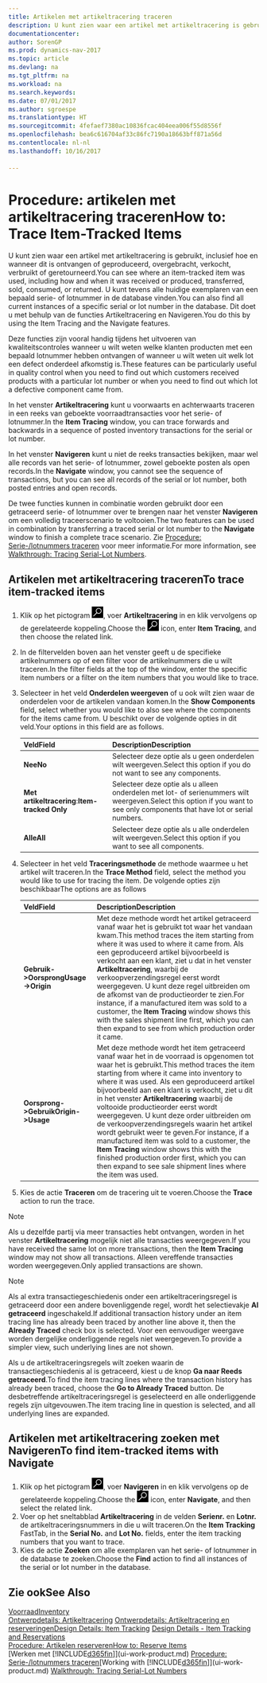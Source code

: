 ```yaml
---
title: Artikelen met artikeltracering traceren
description: U kunt zien waar een artikel met artikeltracering is gebruikt, inclusief hoe en wanneer dit is ontvangen of geproduceerd, overgebracht, verkocht, verbruikt of geretourneerd. U kunt tevens alle huidige exemplaren van een bepaald serie- of lotnummer in de database vinden. Dit doet u met behulp van de functies Artikeltracering en Navigeren.
documentationcenter: 
author: SorenGP
ms.prod: dynamics-nav-2017
ms.topic: article
ms.devlang: na
ms.tgt_pltfrm: na
ms.workload: na
ms.search.keywords: 
ms.date: 07/01/2017
ms.author: sgroespe
ms.translationtype: HT
ms.sourcegitcommit: 4fefaef7380ac10836fcac404eea006f55d8556f
ms.openlocfilehash: bea6c616704af33c86fc7190a18663bff871a56d
ms.contentlocale: nl-nl
ms.lasthandoff: 10/16/2017

---
```

# <a name="how-to-trace-item-tracked-items"></a><span data-ttu-id="d8e47-105">Procedure: artikelen met artikeltracering traceren</span><span class="sxs-lookup"><span data-stu-id="d8e47-105">How to: Trace Item-Tracked Items</span></span>
<span data-ttu-id="d8e47-106">U kunt zien waar een artikel met artikeltracering is gebruikt, inclusief hoe en wanneer dit is ontvangen of geproduceerd, overgebracht, verkocht, verbruikt of geretourneerd.</span><span class="sxs-lookup"><span data-stu-id="d8e47-106">You can see where an item-tracked item was used, including how and when it was received or produced, transferred, sold, consumed, or returned.</span></span> <span data-ttu-id="d8e47-107">U kunt tevens alle huidige exemplaren van een bepaald serie- of lotnummer in de database vinden.</span><span class="sxs-lookup"><span data-stu-id="d8e47-107">You can also find all current instances of a specific serial or lot number in the database.</span></span> <span data-ttu-id="d8e47-108">Dit doet u met behulp van de functies Artikeltracering en Navigeren.</span><span class="sxs-lookup"><span data-stu-id="d8e47-108">You do this by using the Item Tracing and the Navigate features.</span></span>  

 <span data-ttu-id="d8e47-109">Deze functies zijn vooral handig tijdens het uitvoeren van kwaliteitscontroles wanneer u wilt weten welke klanten producten met een bepaald lotnummer hebben ontvangen of wanneer u wilt weten uit welk lot een defect onderdeel afkomstig is.</span><span class="sxs-lookup"><span data-stu-id="d8e47-109">These features can be particularly useful in quality control when you need to find out which customers received products with a particular lot number or when you need to find out which lot a defective component came from.</span></span>  

 <span data-ttu-id="d8e47-110">In het venster **Artikeltracering** kunt u voorwaarts en achterwaarts traceren in een reeks van geboekte voorraadtransacties voor het serie- of lotnummer.</span><span class="sxs-lookup"><span data-stu-id="d8e47-110">In the **Item Tracing** window, you can trace forwards and backwards in a sequence of posted inventory transactions for the serial or lot number.</span></span>  

 <span data-ttu-id="d8e47-111">In het venster **Navigeren** kunt u niet de reeks transacties bekijken, maar wel alle records van het serie- of lotnummer, zowel geboekte posten als open records.</span><span class="sxs-lookup"><span data-stu-id="d8e47-111">In the **Navigate** window, you cannot see the sequence of transactions, but you can see all records of the serial or lot number, both posted entries and open records.</span></span>  

 <span data-ttu-id="d8e47-112">De twee functies kunnen in combinatie worden gebruikt door een getraceerd serie- of lotnummer over te brengen naar het venster **Navigeren** om een volledig traceerscenario te voltooien.</span><span class="sxs-lookup"><span data-stu-id="d8e47-112">The two features can be used in combination by transferring a traced serial or lot number to the **Navigate** window to finish a complete trace scenario.</span></span> <span data-ttu-id="d8e47-113">Zie [Procedure: Serie-/lotnummers traceren](walkthrough-tracing-serial-lot-numbers.md) voor meer informatie.</span><span class="sxs-lookup"><span data-stu-id="d8e47-113">For more information, see [Walkthrough: Tracing Serial-Lot Numbers](walkthrough-tracing-serial-lot-numbers.md).</span></span>  

## <a name="to-trace-item-tracked-items"></a><span data-ttu-id="d8e47-114">Artikelen met artikeltracering traceren</span><span class="sxs-lookup"><span data-stu-id="d8e47-114">To trace item-tracked items</span></span>  

1.  <span data-ttu-id="d8e47-115">Klik op het pictogram ![Zoeken naar pagina of rapport](media/ui-search/search_small.png "pictogram Zoeken naar pagina of rapport"), voer **Artikeltracering** in en klik vervolgens op de gerelateerde koppeling.</span><span class="sxs-lookup"><span data-stu-id="d8e47-115">Choose the ![Search for Page or Report](media/ui-search/search_small.png "Search for Page or Report icon") icon, enter **Item Tracing**, and then choose the related link.</span></span>  
2.  <span data-ttu-id="d8e47-116">In de filtervelden boven aan het venster geeft u de specifieke artikelnummers op of een filter voor de artikelnummers die u wilt traceren.</span><span class="sxs-lookup"><span data-stu-id="d8e47-116">In the filter fields at the top of the window, enter the specific item numbers or a filter on the item numbers that you would like to trace.</span></span>  
3.  <span data-ttu-id="d8e47-117">Selecteer in het veld **Onderdelen weergeven** of u ook wilt zien waar de onderdelen voor de artikelen vandaan komen.</span><span class="sxs-lookup"><span data-stu-id="d8e47-117">In the **Show Components** field, select whether you would like to also see where the components for the items came from.</span></span> <span data-ttu-id="d8e47-118">U beschikt over de volgende opties in dit veld.</span><span class="sxs-lookup"><span data-stu-id="d8e47-118">Your options in this field are as follows.</span></span>  

    |<span data-ttu-id="d8e47-119">Veld</span><span class="sxs-lookup"><span data-stu-id="d8e47-119">Field</span></span>|<span data-ttu-id="d8e47-120">Description</span><span class="sxs-lookup"><span data-stu-id="d8e47-120">Description</span></span>|  
    |----------------------------------|---------------------------------------|  
    |<span data-ttu-id="d8e47-121">**Nee**</span><span class="sxs-lookup"><span data-stu-id="d8e47-121">**No**</span></span>|<span data-ttu-id="d8e47-122">Selecteer deze optie als u geen onderdelen wilt weergeven.</span><span class="sxs-lookup"><span data-stu-id="d8e47-122">Select this option if you do not want to see any components.</span></span>|  
    |<span data-ttu-id="d8e47-123">**Met artikeltracering**:</span><span class="sxs-lookup"><span data-stu-id="d8e47-123">**Item-tracked Only**</span></span>|<span data-ttu-id="d8e47-124">Selecteer deze optie als u alleen onderdelen met lot- of serienummers wilt weergeven.</span><span class="sxs-lookup"><span data-stu-id="d8e47-124">Select this option if you want to see only components that have lot or serial numbers.</span></span>|  
    |<span data-ttu-id="d8e47-125">**Alle**</span><span class="sxs-lookup"><span data-stu-id="d8e47-125">**All**</span></span>|<span data-ttu-id="d8e47-126">Selecteer deze optie als u alle onderdelen wilt weergeven.</span><span class="sxs-lookup"><span data-stu-id="d8e47-126">Select this option if you want to see all components.</span></span>|  

4.  <span data-ttu-id="d8e47-127">Selecteer in het veld **Traceringsmethode** de methode waarmee u het artikel wilt traceren.</span><span class="sxs-lookup"><span data-stu-id="d8e47-127">In the **Trace Method** field, select the method you would like to use for tracing the item.</span></span> <span data-ttu-id="d8e47-128">De volgende opties zijn beschikbaar</span><span class="sxs-lookup"><span data-stu-id="d8e47-128">The options are as follows</span></span>  

    |<span data-ttu-id="d8e47-129">Veld</span><span class="sxs-lookup"><span data-stu-id="d8e47-129">Field</span></span>|<span data-ttu-id="d8e47-130">Description</span><span class="sxs-lookup"><span data-stu-id="d8e47-130">Description</span></span>|  
    |----------------------------------|---------------------------------------|  
    |<span data-ttu-id="d8e47-131">**Gebruik->Oorsprong**</span><span class="sxs-lookup"><span data-stu-id="d8e47-131">**Usage->Origin**</span></span>|<span data-ttu-id="d8e47-132">Met deze methode wordt het artikel getraceerd vanaf waar het is gebruikt tot waar het vandaan kwam.</span><span class="sxs-lookup"><span data-stu-id="d8e47-132">This method traces the item starting from where it was used to where it came from.</span></span> <span data-ttu-id="d8e47-133">Als een geproduceerd artikel bijvoorbeeld is verkocht aan een klant, ziet u dat in het venster **Artikeltracering**, waarbij de verkoopverzendingsregel eerst wordt weergegeven. U kunt deze regel uitbreiden om de afkomst van de productieorder te zien.</span><span class="sxs-lookup"><span data-stu-id="d8e47-133">For instance, if a manufactured item was sold to a customer, the **Item Tracing** window shows this with the sales shipment line first, which you can then expand to see from which production order it came.</span></span>|  
    |<span data-ttu-id="d8e47-134">**Oorsprong->Gebruik**</span><span class="sxs-lookup"><span data-stu-id="d8e47-134">**Origin->Usage**</span></span>|<span data-ttu-id="d8e47-135">Met deze methode wordt het item getraceerd vanaf waar het in de voorraad is opgenomen tot waar het is gebruikt.</span><span class="sxs-lookup"><span data-stu-id="d8e47-135">This method traces the item starting from where it came into inventory to where it was used.</span></span> <span data-ttu-id="d8e47-136">Als een geproduceerd artikel bijvoorbeeld aan een klant is verkocht, ziet u dit in het venster **Artikeltracering** waarbij de voltooide productieorder eerst wordt weergegeven. U kunt deze order uitbreiden om de verkoopverzendingsregels waarin het artikel wordt gebruikt weer te geven.</span><span class="sxs-lookup"><span data-stu-id="d8e47-136">For instance, if a manufactured item was sold to a customer, the **Item Tracing** window shows this with the finished production order first, which you can then expand to see sale shipment lines where the item was used.</span></span>|  

5.  <span data-ttu-id="d8e47-137">Kies de actie **Traceren** om de tracering uit te voeren.</span><span class="sxs-lookup"><span data-stu-id="d8e47-137">Choose the **Trace** action to run the trace.</span></span>  

> [!NOTE]  
>  <span data-ttu-id="d8e47-138">Als u dezelfde partij via meer transacties hebt ontvangen, worden in het venster **Artikeltracering** mogelijk niet alle transacties weergegeven.</span><span class="sxs-lookup"><span data-stu-id="d8e47-138">If you have received the same lot on more transactions, then the **Item Tracing** window may not show all transactions.</span></span> <span data-ttu-id="d8e47-139">Alleen vereffende transacties worden weergegeven.</span><span class="sxs-lookup"><span data-stu-id="d8e47-139">Only applied transactions are shown.</span></span>  

> [!NOTE]  
>  <span data-ttu-id="d8e47-140">Als al extra transactiegeschiedenis onder een artikeltraceringsregel is getraceerd door een andere bovenliggende regel, wordt het selectievakje **Al getraceerd** ingeschakeld.</span><span class="sxs-lookup"><span data-stu-id="d8e47-140">If additional transaction history under an item tracing line has already been traced by another line above it, then the **Already Traced** check box is selected.</span></span> <span data-ttu-id="d8e47-141">Voor een eenvoudiger weergave worden dergelijke onderliggende regels niet weergegeven.</span><span class="sxs-lookup"><span data-stu-id="d8e47-141">To provide a simpler view, such underlying lines are not shown.</span></span>  
>   
>  <span data-ttu-id="d8e47-142">Als u de artikeltraceringsregels wilt zoeken waarin de transactiegeschiedenis al is getraceerd, kiest u de knop **Ga naar Reeds getraceerd**.</span><span class="sxs-lookup"><span data-stu-id="d8e47-142">To find the item tracing lines where the transaction history has already been traced, choose the **Go to Already Traced** button.</span></span> <span data-ttu-id="d8e47-143">De desbetreffende artikeltraceringsregel is geselecteerd en alle onderliggende regels zijn uitgevouwen.</span><span class="sxs-lookup"><span data-stu-id="d8e47-143">The item tracing line in question is selected, and all underlying lines are expanded.</span></span>  

## <a name="to-find-item-tracked-items-with-navigate"></a><span data-ttu-id="d8e47-144">Artikelen met artikeltracering zoeken met Navigeren</span><span class="sxs-lookup"><span data-stu-id="d8e47-144">To find item-tracked items with Navigate</span></span>  

1.  <span data-ttu-id="d8e47-145">Klik op het pictogram ![Zoeken naar pagina of rapport](media/ui-search/search_small.png "pictogram Zoeken naar pagina of rapport"), voer **Navigeren** in en klik vervolgens op de gerelateerde koppeling.</span><span class="sxs-lookup"><span data-stu-id="d8e47-145">Choose the ![Search for Page or Report](media/ui-search/search_small.png "Search for Page or Report icon") icon, enter **Navigate**, and then select the related link.</span></span>  
2.  <span data-ttu-id="d8e47-146">Voer op het sneltabblad **Artikeltracering** in de velden **Serienr.** en **Lotnr.** de artikeltraceringsnummers in die u wilt traceren.</span><span class="sxs-lookup"><span data-stu-id="d8e47-146">On the **Item Tracking** FastTab, in the **Serial No.** and **Lot No.** fields, enter the item tracking numbers that you want to trace.</span></span>  
3.  <span data-ttu-id="d8e47-147">Kies de actie **Zoeken** om alle exemplaren van het serie- of lotnummer in de database te zoeken.</span><span class="sxs-lookup"><span data-stu-id="d8e47-147">Choose the **Find** action to find all instances of the serial or lot number in the database.</span></span>  

## <a name="see-also"></a><span data-ttu-id="d8e47-148">Zie ook</span><span class="sxs-lookup"><span data-stu-id="d8e47-148">See Also</span></span>  
[<span data-ttu-id="d8e47-149">Voorraad</span><span class="sxs-lookup"><span data-stu-id="d8e47-149">Inventory</span></span>](inventory-manage-inventory.md)  
<span data-ttu-id="d8e47-150">[Ontwerpdetails: Artikeltracering](design-details-item-tracking.md)
[Ontwerpdetails: Artikeltracering en reserveringen](design-details-item-tracking-and-reservations.md)</span><span class="sxs-lookup"><span data-stu-id="d8e47-150">[Design Details: Item Tracking](design-details-item-tracking.md)
[Design Details - Item Tracking and Reservations](design-details-item-tracking-and-reservations.md)</span></span>  
[<span data-ttu-id="d8e47-151">Procedure: Artikelen reserveren</span><span class="sxs-lookup"><span data-stu-id="d8e47-151">How to: Reserve Items</span></span>](inventory-how-to-reserve-items.md)  
<span data-ttu-id="d8e47-152">[Werken met [!INCLUDE[d365fin](includes/d365fin_md.md)]](ui-work-product.md)
[Procedure: Serie-/lotnummers traceren](walkthrough-tracing-serial-lot-numbers.md)</span><span class="sxs-lookup"><span data-stu-id="d8e47-152">[Working with [!INCLUDE[d365fin](includes/d365fin_md.md)]](ui-work-product.md)
[Walkthrough: Tracing Serial-Lot Numbers](walkthrough-tracing-serial-lot-numbers.md)</span></span>


